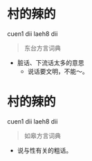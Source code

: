 # 村的辣的
cuen1 dii laeh8 dii
> 东台方言词典
- 脏话、下流话太多的意思
  - 说话要文明，不能～。


# 村的辣的
cuen1 dii laeh8 dii
> 如皋方言词典
- 说与性有关的粗话。
